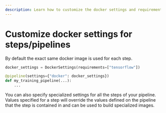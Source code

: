 ```yaml
---
description: Learn how to customize the docker settings and requirements .
---
```


# Customize docker settings for steps/pipelines

By default the exact same docker image is used for each step.



```python
docker_settings = DockerSettings(requirements=["tensorflow"])

@pipeline(settings={"docker": docker_settings})
def my_training_pipeline(...):
    ...
```

You can also specify specialized settings for all the steps of your pipeline. Values specified for a step will override the values defined on the pipeline that the step is contained in and can be used to build specialized images.
